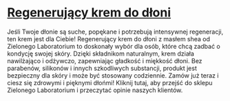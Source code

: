 # [Regenerujący krem do dłoni](https://zielonelaboratorium.pl/produkt/regenerujacy-krem-do-dloni-maslo-shea-100-ml/comment-page-1/#comment-4263)

Jeśli Twoje dłonie są suche, popękane i potrzebują intensywnej regeneracji, ten krem jest dla Ciebie! Regenerujący krem do dłoni z masłem shea od Zielonego Laboratorium to doskonały wybór dla osób, które chcą zadbać o kondycję swojej skóry. Dzięki składnikom naturalnym, krem działa nawilżająco i odżywczo, zapewniając gładkość i miękkość dłoni. Bez parabenów, silikonów i innych szkodliwych substancji, produkt jest bezpieczny dla skóry i może być stosowany codziennie. Zamów już teraz i ciesz się zdrowymi i pięknymi dłońmi! Kliknij tutaj, aby przejść do sklepu Zielonego Laboratorium i przeczytać opinie naszych klientów.